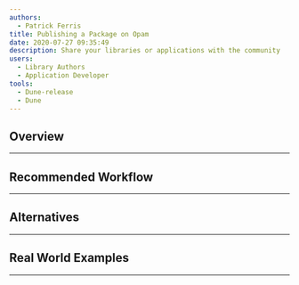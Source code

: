 ```yaml
---
authors:
  - Patrick Ferris
title: Publishing a Package on Opam
date: 2020-07-27 09:35:49
description: Share your libraries or applications with the community
users:
  - Library Authors
  - Application Developer
tools:
  - Dune-release
  - Dune
---
```


## Overview

---

## Recommended Workflow

---

## Alternatives

---

## Real World Examples

---